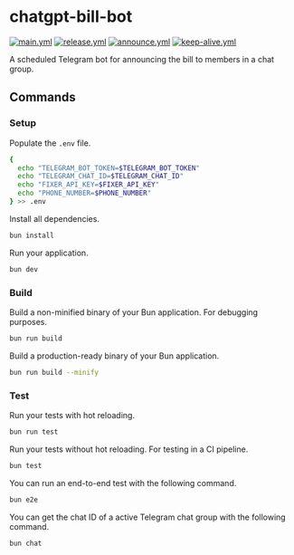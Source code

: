 # chatgpt-bill-bot

[![main.yml](https://github.com/winstxnhdw/chatgpt-bill-bot/actions/workflows/main.yml/badge.svg)](https://github.com/winstxnhdw/chatgpt-bill-bot/actions/workflows/main.yml)
[![release.yml](https://github.com/winstxnhdw/chatgpt-bill-bot/actions/workflows/release.yml/badge.svg)](https://github.com/winstxnhdw/chatgpt-bill-bot/actions/workflows/release.yml)
[![announce.yml](https://github.com/winstxnhdw/chatgpt-bill-bot/actions/workflows/announce.yml/badge.svg)](https://github.com/winstxnhdw/chatgpt-bill-bot/actions/workflows/announce.yml)
[![keep-alive.yml](https://github.com/winstxnhdw/chatgpt-bill-bot/actions/workflows/keep-alive.yml/badge.svg)](https://github.com/winstxnhdw/chatgpt-bill-bot/actions/workflows/keep-alive.yml)

A scheduled Telegram bot for announcing the bill to members in a chat group.

## Commands

### Setup

Populate the `.env` file.

```bash
{
  echo "TELEGRAM_BOT_TOKEN=$TELEGRAM_BOT_TOKEN"
  echo "TELEGRAM_CHAT_ID=$TELEGRAM_CHAT_ID"
  echo "FIXER_API_KEY=$FIXER_API_KEY"
  echo "PHONE_NUMBER=$PHONE_NUMBER"
} >> .env
```

Install all dependencies.

```bash
bun install
```

Run your application.

```bash
bun dev
```

### Build

Build a non-minified binary of your Bun application. For debugging purposes.

```bash
bun run build
```

Build a production-ready binary of your Bun application.

```bash
bun run build --minify
```

### Test

Run your tests with hot reloading.

```bash
bun run test
```

Run your tests without hot reloading. For testing in a CI pipeline.

```bash
bun test
```

You can run an end-to-end test with the following command.

```bash
bun e2e
```

You can get the chat ID of a active Telegram chat group with the following command.

```bash
bun chat
```
